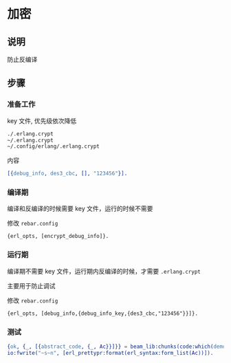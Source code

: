 # 加密

## 说明

防止反编译

## 步骤

### 准备工作

key 文件, 优先级依次降低

```sh
./.erlang.crypt
~/.erlang.crypt
~/.config/erlang/.erlang.crypt
```

内容

```erlang
[{debug_info, des3_cbc, [], "123456"}].
```

### 编译期

编译和反编译的时候需要 key 文件，运行的时候不需要

修改 `rebar.config`

```config
{erl_opts, [encrypt_debug_info]}.
```

### 运行期

编译期不需要 key 文件，运行期内反编译的时候，才需要 `.erlang.crypt`

主要用于防止调试

修改 `rebar.config`

```config
{erl_opts, [debug_info,{debug_info_key,{des3_cbc,"123456"}}]}.
```

### 测试

```erlang
{ok, {_, [{abstract_code, {_, Ac}}]}} = beam_lib:chunks(code:which(demo), [abstract_code]).
io:fwrite("~s~n", [erl_prettypr:format(erl_syntax:form_list(Ac))]).
```
